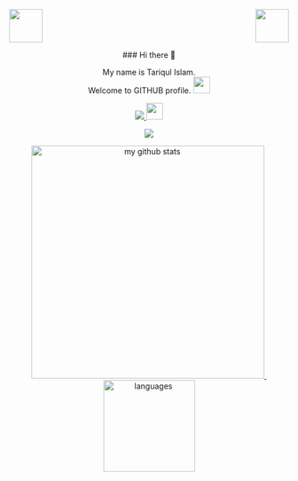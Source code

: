 <!-- top left -->
<div>
    <img src="https://emojis.slackmojis.com/emojis/images/1531849353/4244/blob-octopus.gif" width="60" height="60"/> 
    <img src="https://emojis.slackmojis.com/emojis/images/1531849353/4244/blob-octopus.gif" width="60" height="60" align="right"/> 
</div>



<!--
**tariqultais/tariqultais** is a ✨ _special_ ✨ repository because its `README.md` (this file) appears on your GitHub profile.

Here are some ideas to get you started:

- 🔭 I’m currently working on ...
- 🌱 I’m currently learning ...
- 👯 I’m looking to collaborate on ...
- 🤔 I’m looking for help with ...
- 💬 Ask me about ...
- 📫 How to reach me: ...
- 😄 Pronouns: ...
- ⚡ Fun fact: ...
-->
<p align="center">### Hi there 👋<p>

<p align="center">
My name is Tariqul Islam. <br> Welcome to GITHUB profile. <img src="https://media.giphy.com/media/WUlplcMpOCEmTGBtBW/giphy.gif" width="30">
<p>

<p align="center">
<a href="https://github.com/antonkomarev/github-profile-views-counter">
    <img src="https://komarev.com/ghpvc/?username=tariqultais">
</a>
<img src="https://media.giphy.com/media/WUlplcMpOCEmTGBtBW/giphy.gif" width="30">
<p>






<!-- thropy -->
<a href="https://tariqultais.github.io">
    <p align="center">
        <img src="https://github-profile-trophy.vercel.app/?username=tariqultais&column=7&theme=onedark"/>
    </p>
</a>

<!-- status codes -->
<a align="center" href="https://tariqultais.github.io">
    <p align="center">
    <img src="https://github-readme-stats.vercel.app/api?username=tariqultais&show_icons=true&theme=tokyonight" alt="my github stats" width="420"/>&nbsp;<img src="https://github-readme-stats.vercel.app/api/top-langs/?username=tariqultais&layout=compact&theme=tokyonight" alt="languages" height="165">
    </p>
</a>






